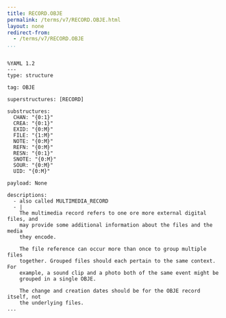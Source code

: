 ```yaml
---
title: RECORD.OBJE
permalink: /terms/v7/RECORD.OBJE.html
layout: none
redirect-from:
  - /terms/v7/RECORD.OBJE
...
```


```

%YAML 1.2
---
type: structure

tag: OBJE

superstructures: [RECORD]

substructures:
  CHAN: "{0:1}"
  CREA: "{0:1}"
  EXID: "{0:M}"
  FILE: "{1:M}"
  NOTE: "{0:M}"
  REFN: "{0:M}"
  RESN: "{0:1}"
  SNOTE: "{0:M}"
  SOUR: "{0:M}"
  UID: "{0:M}"

payload: None

descriptions:
  - also called MULTIMEDIA_RECORD
  - |
    The multimedia record refers to one ore more external digital files, and
    may provide some additional information about the files and the media
    they encode.
    
    The file reference can occur more than once to group multiple files
    together. Grouped files should each pertain to the same context. For
    example, a sound clip and a photo both of the same event might be
    grouped in a single OBJE.
    
    The change and creation dates should be for the OBJE record itself, not
    the underlying files.
...

```